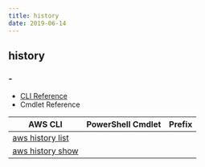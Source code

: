 ```yaml
---
title: history
date: 2019-06-14
---
```


## history

### -

* [CLI Reference](https://docs.aws.amazon.com/cli/latest/reference/history/index.html)
* Cmdlet Reference

|AWS CLI|PowerShell Cmdlet|Prefix|
|----|----|:--:|
|[aws history list](https://docs.aws.amazon.com/cli/latest/reference/history/list.html)|||
|[aws history show](https://docs.aws.amazon.com/cli/latest/reference/history/show.html)|||

